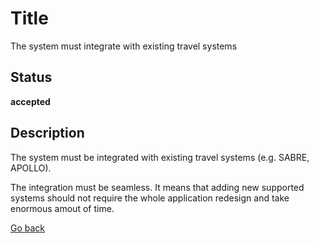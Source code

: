 # Title

The system must integrate with existing travel systems

## Status

**accepted**

## Description

The system must be integrated with existing travel systems (e.g. SABRE, APOLLO).  

The integration must be seamless. It means that adding new supported systems should not require the whole application redesign and take enormous amout of time.



[Go back](../README.md)